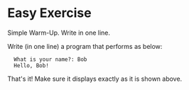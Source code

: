 Easy Exercise
=============

Simple Warm-Up. Write in one line.

Write (in one line) a program that performs as below:

      What is your name?: Bob
      Hello, Bob!

That's it! Make sure it displays exactly as it is shown above.